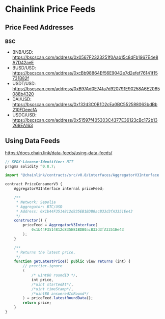 # Chainlink Price Feeds

## Price Feed Addresses

### BSC
- BNB/USD: https://bscscan.com/address/0x0567F2323251f0Aab15c8dFb1967E4e8A7D42aeE 
- BUSD/USD: https://bscscan.com/address/0xcBb98864Ef56E9042e7d2efef76141f15731B82f
- USDT/USD: https://bscscan.com/address/0xB97Ad0E74fa7d920791E90258A6E2085088b4320
- DAI/USD: https://bscscan.com/address/0x132d3C0B1D2cEa0BC552588063bdBb210FDeecfA
- USDC/USD: https://bscscan.com/address/0x51597f405303C4377E36123cBc172b13269EA163

## Using Data Feeds
https://docs.chain.link/data-feeds/using-data-feeds/

```js
// SPDX-License-Identifier: MIT
pragma solidity ^0.8.7;

import "@chainlink/contracts/src/v0.8/interfaces/AggregatorV3Interface.sol";

contract PriceConsumerV3 {
    AggregatorV3Interface internal priceFeed;

    /**
     * Network: Sepolia
     * Aggregator: BTC/USD
     * Address: 0x1b44F3514812d835EB1BDB0acB33d3fA3351Ee43
     */
    constructor() {
        priceFeed = AggregatorV3Interface(
            0x1b44F3514812d835EB1BDB0acB33d3fA3351Ee43
        );
    }

    /**
     * Returns the latest price.
     */
    function getLatestPrice() public view returns (int) {
        // prettier-ignore
        (
            /* uint80 roundID */,
            int price,
            /*uint startedAt*/,
            /*uint timeStamp*/,
            /*uint80 answeredInRound*/
        ) = priceFeed.latestRoundData();
        return price;
    }
}

```